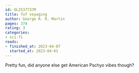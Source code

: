 ```yaml
---
id: OL2537737M
title: Tuf voyaging
author: George R. R. Martin
pages: 374
rating: 3
categories:
- sci-fi
reads:
- finished_at: 2023-04-07
  started_at: 2023-04-01
---
```


Pretty fun, did anyone else get American Pschyo vibes though?
